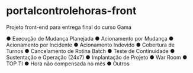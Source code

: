 # portalcontrolehoras-front
Projeto front-end para entrega final do curso Gama


● Execução de Mudança Planejada
● Acionamento por Mudança
● Acionamento por Incidente
● Acionamento Indevido
● Cobertura de Turnos
● Cancelamento de Rotina Batch
● Teste de Continuidade
● Sustentação e Operação (24x7)
● Implantação de Projeto
● War Room
● TOP TI
● Hora não compensada no mês
● Outros
